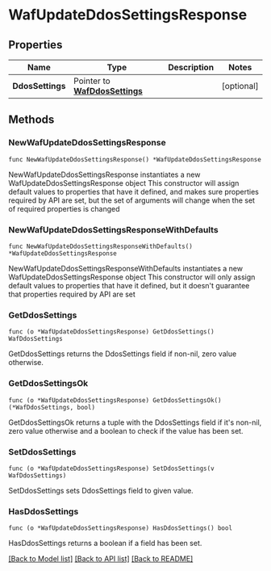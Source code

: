 # WafUpdateDdosSettingsResponse

## Properties

Name | Type | Description | Notes
------------ | ------------- | ------------- | -------------
**DdosSettings** | Pointer to [**WafDdosSettings**](wafDdosSettings.md) |  | [optional] 

## Methods

### NewWafUpdateDdosSettingsResponse

`func NewWafUpdateDdosSettingsResponse() *WafUpdateDdosSettingsResponse`

NewWafUpdateDdosSettingsResponse instantiates a new WafUpdateDdosSettingsResponse object
This constructor will assign default values to properties that have it defined,
and makes sure properties required by API are set, but the set of arguments
will change when the set of required properties is changed

### NewWafUpdateDdosSettingsResponseWithDefaults

`func NewWafUpdateDdosSettingsResponseWithDefaults() *WafUpdateDdosSettingsResponse`

NewWafUpdateDdosSettingsResponseWithDefaults instantiates a new WafUpdateDdosSettingsResponse object
This constructor will only assign default values to properties that have it defined,
but it doesn't guarantee that properties required by API are set

### GetDdosSettings

`func (o *WafUpdateDdosSettingsResponse) GetDdosSettings() WafDdosSettings`

GetDdosSettings returns the DdosSettings field if non-nil, zero value otherwise.

### GetDdosSettingsOk

`func (o *WafUpdateDdosSettingsResponse) GetDdosSettingsOk() (*WafDdosSettings, bool)`

GetDdosSettingsOk returns a tuple with the DdosSettings field if it's non-nil, zero value otherwise
and a boolean to check if the value has been set.

### SetDdosSettings

`func (o *WafUpdateDdosSettingsResponse) SetDdosSettings(v WafDdosSettings)`

SetDdosSettings sets DdosSettings field to given value.

### HasDdosSettings

`func (o *WafUpdateDdosSettingsResponse) HasDdosSettings() bool`

HasDdosSettings returns a boolean if a field has been set.


[[Back to Model list]](../README.md#documentation-for-models) [[Back to API list]](../README.md#documentation-for-api-endpoints) [[Back to README]](../README.md)



